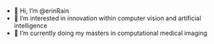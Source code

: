 - 👋 Hi, I’m @erinRain
- 💞️ I’m interested in innovation within computer vision and artificial intelligence
- 🌱 I’m currently doing my masters in computational medical imaging

<!---
erinRain/erinRain is a ✨ special ✨ repository because its `README.md` (this file) appears on your GitHub profile.
You can click the Preview link to take a look at your changes. 👀📫😄⚡
--->
